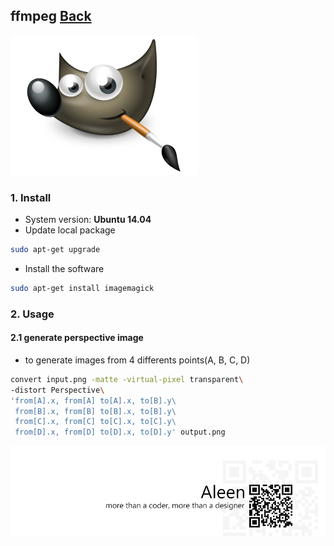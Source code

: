## ffmpeg	[Back](./../summary.md)

<img src="./logo.png">

### 1. Install

- System version: **Ubuntu 14.04**
- Update local package

```sh
sudo apt-get upgrade
```

- Install the software

```sh
sudo apt-get install imagemagick
```

### 2. Usage

#### 2.1 generate perspective image

- to generate images from 4 differents points(A, B, C, D)

```sh
convert input.png -matte -virtual-pixel transparent\
-distort Perspective\
'from[A].x, from[A] to[A].x, to[B].y\
 from[B].x, from[B] to[B].x, to[B].y\
 from[C].x, from[C] to[C].x, to[C].y\
 from[D].x, from[D] to[D].x, to[D].y' output.png
```



<a href="http://aleen42.github.io/" target="_blank" ><img src="./../../pic/tail.gif"></a>
